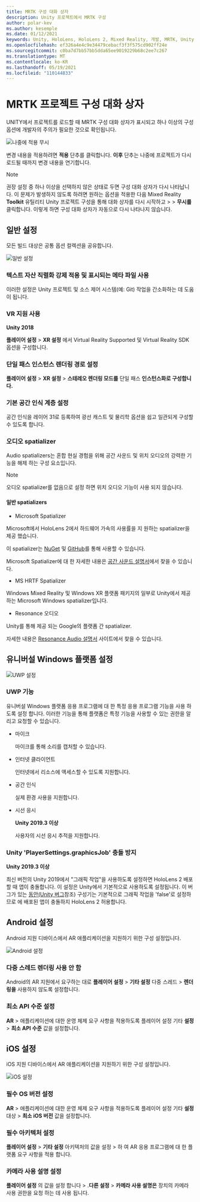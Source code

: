 ```yaml
---
title: MRTK 구성 대화 상자
description: Unity 프로젝트에서 MRTK 구성
author: polar-kev
ms.author: kesemple
ms.date: 01/12/2021
keywords: Unity, HoloLens, HoloLens 2, Mixed Reality, 개발, MRTK, Unity
ms.openlocfilehash: ef326a4e4c9e34479cebacf3f3f575cd902ff24e
ms.sourcegitcommit: c0ba7d7bb57bb5dda65ee9019229b68c2ee7c267
ms.translationtype: MT
ms.contentlocale: ko-KR
ms.lasthandoff: 05/19/2021
ms.locfileid: "110144833"
---
```

# <a name="mrtk-project-configuration-dialog"></a>MRTK 프로젝트 구성 대화 상자

UNITY에서 프로젝트를 로드할 때 MRTK 구성 대화 상자가 표시되고 하나 이상의 구성 옵션에 개발자의 주의가 필요한 것으로 확인됩니다.

![나중에 적용 무시](../features/images/configuration-dialog/ConfigurationDialogHeader.png)

변경 내용을 적용하려면 **적용** 단추를 클릭합니다. **이후** 단추는 나중에 프로젝트가 다시 로드될 때까지 변경 내용을 연기합니다.

> [!NOTE]
> 권장 설정 중 하나 이상을 선택하지 않은 상태로 두면 구성 대화 상자가 다시 나타납니다. 이 문제가 발생하지 않도록 하려면 원하는 옵션을 적용한 다음 Mixed Reality **Toolkit** 유틸리티 Unity 프로젝트 구성을 통해 대화 상자를 다시 시작하고  >    >   **무시를** 클릭합니다. 이렇게 하면 구성 대화 상자가 자동으로 다시 나타나지 않습니다.

## <a name="common-settings"></a>일반 설정

모든 빌드 대상은 공통 옵션 컬렉션을 공유합니다.

![일반 설정](../features/images/configuration-dialog/ConfigurationDialogCommonSettings.png)

### <a name="force-text-asset-serialization-and-enable-visible-meta-files"></a>텍스트 자산 직렬화 강제 적용 및 표시되는 메타 파일 사용

이러한 설정은 Unity 프로젝트 및 소스 제어 시스템(예: Git) 작업을 간소화하는 데 도움이 됩니다.

### <a name="enable-vr-supported"></a>VR 지원 사용

**Unity 2018**

**플레이어 설정**  >  **XR 설정** 에서 Virtual Reality Supported 및 Virtual Reality SDK 옵션을 구성합니다.

### <a name="set-single-pass-instanced-rendering-path"></a>단일 패스 인스턴스 렌더링 경로 설정

**플레이어 설정**  >  **XR 설정**  >  **스테레오 렌더링 모드를** 단일 패스 **인스턴스화로 구성합니다.**

### <a name="set-default-spatial-awareness-layer"></a>기본 공간 인식 계층 설정

공간 인식을 레이어 31로 등록하여 광선 캐스트 및 물리학 옵션을 쉽고 일관되게 구성할 수 있도록 합니다.

### <a name="audio-spatializer"></a>오디오 spatializer

Audio spatializers는 혼합 현실 경험을 위해 공간 사운드 및 위치 오디오의 강력한 기능을 해제 하는 구성 요소입니다.

> [!NOTE]
> 오디오 spatializer를 없음으로 설정 하면 위치 오디오 기능이 사용 되지 않습니다.

#### <a name="common-spatializers"></a>일반 spatializers

- Microsoft Spatializer

Microsoft에서 HoloLens 2에서 하드웨어 가속의 사용률을 지 원하는 spatializer을 제공 했습니다.

이 spatializer는 [NuGet](https://www.nuget.org/packages/Microsoft.SpatialAudio.Spatializer.Unity/) 및 [GitHub](https://github.com/microsoft/spatialaudio-unity)를 통해 사용할 수 있습니다.

Microsoft Spatializer에 대 한 자세한 내용은 [공간 사운드 설명서](/windows/mixed-reality/spatial-sound-in-unity)에서 찾을 수 있습니다.

- MS HRTF Spatializer

Windows Mixed Reality 및 Windows XR 플랫폼 패키지의 일부로 Unity에서 제공 하는 Microsoft Windows spatializer입니다.

- Resonance 오디오

Unity를 통해 제공 되는 Google의 플랫폼 간 spatializer.

자세한 내용은 [Resonance Audio 설명서](https://resonance-audio.github.io/resonance-audio/develop/unity/getting-started) 사이트에서 찾을 수 있습니다.

## <a name="universal-windows-platform-settings"></a>유니버설 Windows 플랫폼 설정

![UWP 설정](../features/images/configuration-dialog/ConfigurationDialogUWPSettings.png)

### <a name="uwp-capabilities"></a>UWP 기능

유니버설 Windows 플랫폼 응용 프로그램에 대 한 특정 응용 프로그램 기능을 사용 하도록 설정 합니다. 이러한 기능을 통해 플랫폼은 특정 기능을 사용할 수 있는 권한을 알리고 요청할 수 있습니다.

- 마이크

  마이크를 통해 소리를 캡처할 수 있습니다.

- 인터넷 클라이언트

  인터넷에서 리소스에 액세스할 수 있도록 지원합니다.

- 공간 인식

  실제 환경 사용을 지원합니다.

- 시선 응시

  **Unity 2019.3 이상**

  사용자의 시선 응시 추적을 지원합니다.

### <a name="avoid-unity-playersettingsgraphicsjob-crash"></a>Unity 'PlayerSettings.graphicsJob' 충돌 방지

**Unity 2019.3 이상**

최신 버전의 Unity 2019에서 "그래픽 작업"을 사용하도록 설정하면 HoloLens 2 배포할 때 앱이 충돌합니다.
이 설정은 Unity에서 기본적으로 사용하도록 설정됩니다. 이 버그가 있는 [동안(Unity 버그](https://issuetracker.unity3d.com/issues/enabling-graphics-jobs-in-2019-dot-3-x-results-in-a-crash-or-nothing-rendering-on-hololens-2)참조) 구성기는 기본적으로 그래픽 작업을 'false'로 설정하므로 에 배포된 앱이 충돌하지 HoloLens 2 허용합니다.

## <a name="android-settings"></a>Android 설정

Android 지원 디바이스에서 AR 애플리케이션을 지원하기 위한 구성 설정입니다.

![Android 설정](../features/images/configuration-dialog/ConfigurationDialogAndroidSettings.png)

### <a name="disable-multi-threaded-rendering"></a>다중 스레드 렌더링 사용 안 함

Android의 AR 지원에서 요구하는 대로 **플레이어 설정**  >  **기타 설정** 다중 스레드  >  **렌더링을** 사용하지 않도록 설정합니다.

### <a name="set-minimum-api-level"></a>최소 API 수준 설정

**AR**  >  애플리케이션에 대한 운영 체제 요구 사항을 적용하도록 플레이어 설정 기타 **설정**  >  **최소 API 수준** 값을 설정합니다.

## <a name="ios-settings"></a>iOS 설정

iOS 지원 디바이스에서 AR 애플리케이션을 지원하기 위한 구성 설정입니다.

![iOS 설정](../features/images/configuration-dialog/ConfigurationDialogiOSSettings.png)

### <a name="set-required-os-version"></a>필수 OS 버전 설정

**AR**  >  애플리케이션에 대한 운영 체제 요구 사항을 적용하도록 플레이어 설정 기타 **설정** 대상  >  **최소 iOS 버전** 값을 설정합니다.

### <a name="set-required-architecture"></a>필수 아키텍처 설정

**플레이어 설정**  >  **기타 설정** 아키텍처의 값을 설정  >   하 여 AR 응용 프로그램에 대 한 플랫폼 요구 사항을 적용 합니다.

### <a name="set-camera-usage-descriptions"></a>카메라 사용 설명 설정

**플레이어 설정** 의 값을 설정 합니다  >  .**다른 설정**  >  **카메라 사용 설명은** 장치의 카메라 사용 권한을 요청 하는 데 사용 됩니다.